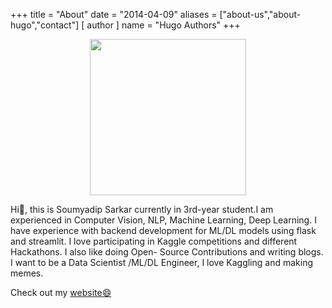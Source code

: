 +++
title = "About"
date = "2014-04-09"
aliases = ["about-us","about-hugo","contact"]
[ author ]
  name = "Hugo Authors"
+++

<p align="center">
  <img width="250" height="250" src="https://i.ibb.co/ckh7mXd/edited1.png">
</p>



Hi👋, this is Soumyadip Sarkar currently in 3rd-year student.I am experienced in Computer Vision, NLP, Machine Learning, Deep Learning. I have experience with backend development for
ML/DL models using flask and streamlit. I love participating in Kaggle competitions and different Hackathons. I also like doing Open- Source Contributions and writing blogs.
I want to be a Data Scientist /ML/DL Engineer, I love Kaggling and making memes.

Check out my [website😄](https://soumya997.github.io/vcv/)


